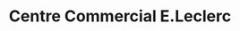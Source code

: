 ---
title: "Centre Commercial E.Leclerc"
url: /lagord/centre-commercial-e-leclerc/
shop: Supermarkt
---